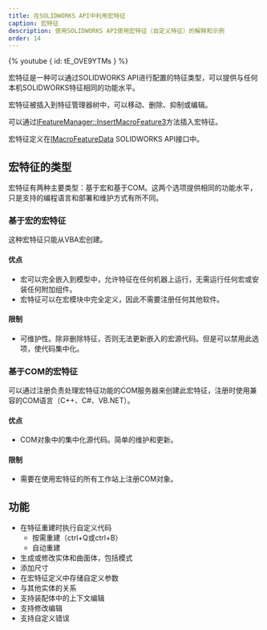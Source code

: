 ```yaml
---
title: 在SOLIDWORKS API中利用宏特征
caption: 宏特征
description: 使用SOLIDWORKS API使用宏特征（自定义特征）的解释和示例
order: 14
---
```

{% youtube { id: tE_OVE9YTMs } %}

宏特征是一种可以通过SOLIDWORKS API进行配置的特征类型，可以提供与任何本机SOLIDWORKS特征相同的功能水平。

宏特征被插入到特征管理器树中，可以移动、删除、抑制或编辑。

可以通过[IFeatureManager::InsertMacroFeature3](https://help.solidworks.com/2014/English/api/sldworksapi/SOLIDWORKS.Interop.sldworks~SOLIDWORKS.Interop.sldworks.IFeatureManager~InsertMacroFeature3.html)方法插入宏特征。

宏特征定义在[IMacroFeatureData](https://help.solidworks.com/2014/english/api/sldworksapi/SolidWorks.Interop.sldworks~SolidWorks.Interop.sldworks.IMacroFeatureData.html) SOLIDWORKS API接口中。

## 宏特征的类型

宏特征有两种主要类型：基于宏和基于COM。这两个选项提供相同的功能水平，只是支持的编程语言和部署和维护方式有所不同。

### 基于宏的宏特征

这种宏特征只能从VBA宏创建。

#### 优点
* 宏可以完全嵌入到模型中，允许特征在任何机器上运行，无需运行任何宏或安装任何附加组件。
* 宏特征可以在宏模块中完全定义，因此不需要注册任何其他软件。

#### 限制
* 可维护性。除非删除特征，否则无法更新嵌入的宏源代码。但是可以禁用此选项，使代码集中化。

### 基于COM的宏特征

可以通过注册负责处理宏特征功能的COM服务器来创建此宏特征，注册时使用兼容的COM语言（C++、C#、VB.NET）。

#### 优点
* COM对象中的集中化源代码。简单的维护和更新。

#### 限制
* 需要在使用宏特征的所有工作站上注册COM对象。

## 功能

* 在特征重建时执行自定义代码
    * 按需重建（ctrl+Q或ctrl+B）
    * 自动重建
* 生成或修改实体和曲面体，包括模式
* 添加尺寸
* 在宏特征定义中存储自定义参数
* 与其他实体的关系
* 支持装配体中的上下文编辑
* 支持修改编辑
* 支持自定义错误